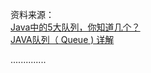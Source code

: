 资料来源：<br/>
[Java中的5大队列，你知道几个？](https://www.toutiao.com/article/6886612634859536900/?log_from=ac58831c58baa_1650432268817)<br/>
[JAVA队列（ Queue ) 详解](https://www.toutiao.com/article/7082294108403892774/?channel=&source=search_tab)


..............